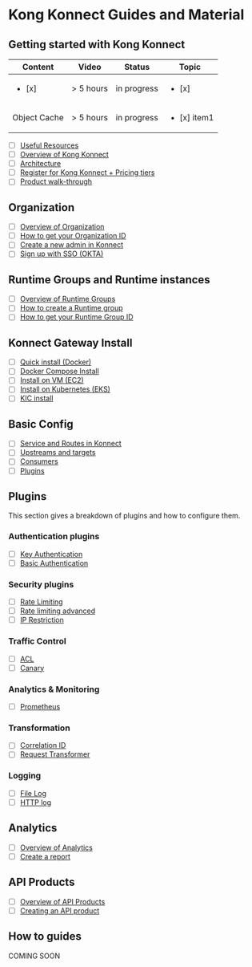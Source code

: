 # Kong Konnect Guides and Material

## Getting started with Kong Konnect

| Content         | Video         | Status        | Topic          | 
|-----------------|---------------|---------------|----------------|
| <ul><li>[x] </li>  | > 5 hours     | in progress   | <ul><li>[x]</li>
| Object Cache   | > 5 hours     | in progress   | <ul><li>[x] item1</li>


- [ ] [Useful Resources](./getting-started/useful-resources/)
- [ ] [Overview of Kong Konnect](./getting-started/overview-konnect/)
- [ ] [Architecture](./getting-started/konnect-architecture/)
- [ ] [Register for Kong Konnect + Pricing tiers](./getting-started/register-for-konnect/)
- [ ] [Product walk-through](./getting-started/product-walk-through/)

## Organization

- [ ] [Overview of Organization](./organization/overview-of-organization/)
- [ ] [How to get your Organization ID](./organization/get-konnect-org-id/)
- [ ] [Create a new admin in Konnect](./organization/create-a-new-admin/)
- [ ] [Sign up with SSO (OKTA)](./organization/sso-okta/)

## Runtime Groups and Runtime instances

- [ ] [Overview of Runtime Groups](./runtime-groups-runtime-instances/overview-runtime-groups/)
- [ ] [How to create a Runtime group](./runtime-groups-runtime-instances/get-runtime-group-id/)
- [ ] [How to get your Runtime Group ID](./runtime-groups-runtime-instances/get-runtime-group-id/)

## Konnect Gateway Install

- [ ] [Quick install (Docker)](./install/quickstart-install/)
- [ ] [Docker Compose Install](./install/docker-compose/)
- [ ] [Install on VM (EC2)](./install/vm-install/)
- [ ] [Install on Kubernetes (EKS)](./install/kubernetes-install/)
- [ ] [KIC install](./install/kic-install/)

## Basic Config

- [ ] [Service and Routes in Konnect](./config/services-and-routes/)
- [ ] [Upstreams and targets](./config/upstreams-targets/)
- [ ] [Consumers](./config/consumers/)
- [ ] [Plugins](./config/plugins/)

## Plugins

This section gives a breakdown of plugins and how to configure them. 

### Authentication plugins

- [ ] [Key Authentication](./plugins/authentication/key-authentication/)
- [ ] [Basic Authentication](./plugins/authentication/basic-authentication/)

### Security plugins

- [ ] [Rate Limiting](./plugins/security/rate-limiting/)
- [ ] [Rate limiting advanced](./plugins/security/rate-limiting-adv/)
- [ ] [IP Restriction](./plugins/security/ip-restriction/)

### Traffic Control

- [ ] [ACL](./plugins/traffic-control/acl/)
- [ ] [Canary](./plugins/traffic-control/canary/)

### Analytics & Monitoring

- [ ] [Prometheus](./plugins/analytics-monitoring/prometheus/)

### Transformation

- [ ] [Correlation ID](./plugins/transformation/correlation-id/)
- [ ] [Request Transformer](./plugins/transformation/req-transformer/)

### Logging

- [ ] [File Log](./plugins/logging/file-log/)
- [ ] [HTTP log](./plugins/logging/http-log/)

## Analytics

- [ ] [Overview of Analytics](./analytics/overview-analytics/)
- [ ] [Create a report](./analytics/create-report/)

## API Products

- [ ] [Overview of API Products](./api-products/api-products-overview/)
- [ ] [Creating an API product](./api-products/creating-api-product/)

## How to guides

COMING SOON